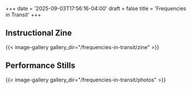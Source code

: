 +++
date = '2025-09-03T17:56:16-04:00'
draft = false
title = 'Frequencies in Transit'
+++

## Instructional Zine
{{< image-gallery gallery_dir="/frequencies-in-transit/zine" >}}

## Performance Stills
{{< image-gallery gallery_dir="/frequencies-in-transit/photos" >}}

